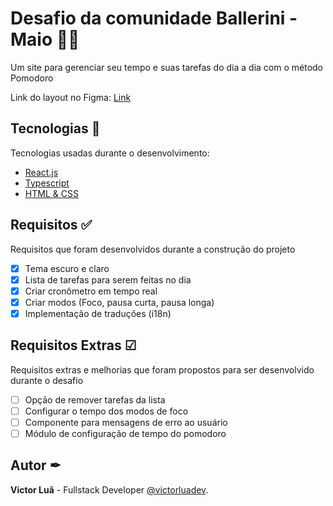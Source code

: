 # Desafio da comunidade Ballerini - Maio 👨‍💻
Um site para gerenciar seu tempo e suas tarefas do dia a dia com o método Pomodoro

Link do layout no Figma: [Link](https://www.figma.com/community/file/1236120820811357022)

## Tecnologias 🚀
Tecnologias usadas durante o desenvolvimento:
- [React.js](https://react.dev/)
- [Typescript](https://www.typescriptlang.org/)
- [HTML & CSS](https://developer.mozilla.org/pt-BR/docs/Web/HTML)

## Requisitos ✅
Requisitos que foram desenvolvidos durante a construção do projeto

- [x] Tema escuro e claro
- [x] Lista de tarefas para serem feitas no dia
- [x] Criar cronômetro em tempo real
- [x] Criar modos (Foco, pausa curta, pausa longa)
- [x] Implementação de traduções (i18n)

## Requisitos Extras ☑
Requisitos extras e melhorias que foram propostos para ser desenvolvido durante o desafio

- [ ] Opção de remover tarefas da lista
- [ ] Configurar o tempo dos modos de foco
- [ ] Componente para mensagens de erro ao usuário
- [ ] Módulo de configuração de tempo do pomodoro

## Autor ✒

**Victor Luã** - Fullstack Developer [@victorluadev](https://www.linkedin.com/in/victor-lua/).